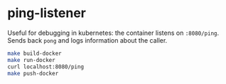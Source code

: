 # ping-listener

Useful for debugging in kubernetes: the container listens on `:8080/ping`.   
Sends back `pong` and logs information about the caller.   

```bash
make build-docker
make run-docker
curl localhost:8080/ping
make push-docker
```

